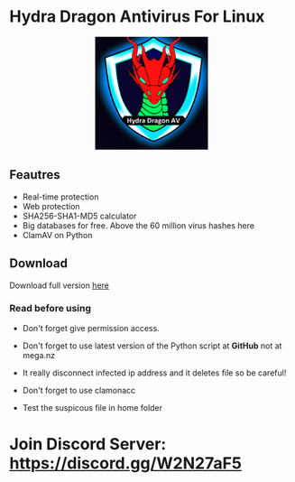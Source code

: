 # Hydra Dragon Antivirus For Linux

<p align="center">
<img src="assets/logo.png" width= 200px>
</p>

## Feautres

- Real-time protection
- Web protection
- SHA256-SHA1-MD5 calculator
- Big databases for free. Above the 60 million virus hashes here
- ClamAV on Python

## Download

Download full version [here](https://mega.nz/file/Kp5izZ5A#wOe5RmlqOe0rNrez4pfVBDsjLgyjojntIR6l8AVGsrA)

### Read before using

- Don't forget give permission access.

- Don't forget to use latest version of the Python script at **GitHub** not at mega.nz

- It really disconnect infected ip address and it deletes file so be careful!
- Don't forget to use clamonacc
- Test the suspicous file in home folder
# Join Discord Server: https://discord.gg/W2N27aF5
